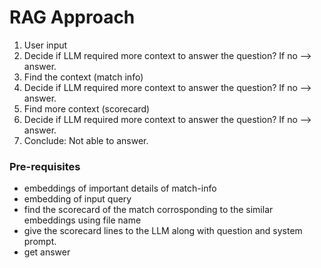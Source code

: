 # RAG Approach

1. User input
2. Decide if LLM required more context to answer the question? If no --> answer.
3. Find the context (match info)
4. Decide if LLM required more context to answer the question? If no --> answer.
5. Find more context (scorecard)
6. Decide if LLM required more context to answer the question? If no --> answer.
7. Conclude: Not able to answer.

### Pre-requisites
- embeddings of important details of match-info
- embedding of input query
- find the scorecard of the match corrosponding to the similar embeddings using file name
- give the scorecard lines to the LLM along with question and system prompt.
- get answer
